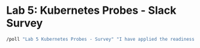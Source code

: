 # Lab 5: Kubernetes Probes - Slack Survey

```bash
/poll "Lab 5 Kubernetes Probes - Survey" "I have applied the readiness probe" "I have applied the liveness probe" "I also run through the optional failing liveness probe" "After running the optional lab I have removed the pod with the failing probe"
```
